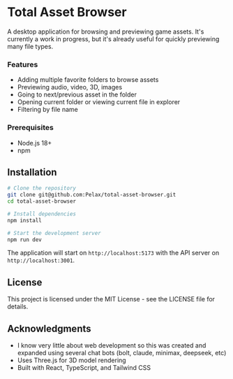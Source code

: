 # Total Asset Browser
A desktop application for browsing and previewing game assets. It's currently a work in progress, but it's already useful for quickly previewing many file types.

### Features
- Adding multiple favorite folders to browse assets
- Previewing audio, video, 3D, images
- Going to next/previous asset in the folder
- Opening current folder or viewing current file in explorer
- Filtering by file name

### Prerequisites
- Node.js 18+ 
- npm

## Installation
```bash
# Clone the repository
git clone git@github.com:Pelax/total-asset-browser.git
cd total-asset-browser

# Install dependencies
npm install

# Start the development server
npm run dev
```

The application will start on `http://localhost:5173` with the API server on `http://localhost:3001`.

## License
This project is licensed under the MIT License - see the LICENSE file for details.

## Acknowledgments
- I know very little about web development so this was created and expanded using several chat bots (bolt, claude, minimax, deepseek, etc)
- Uses Three.js for 3D model rendering
- Built with React, TypeScript, and Tailwind CSS
